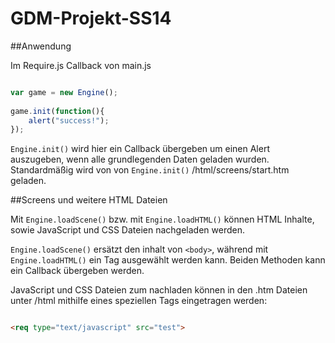 GDM-Projekt-SS14
================

##Anwendung

Im Require.js Callback von main.js

```Javascript

var game = new Engine();
            
game.init(function(){
    alert("success!");
});


```

`Engine.init()` wird hier ein Callback übergeben um einen Alert auszugeben, wenn alle grundlegenden Daten geladen wurden.
Standardmäßig wird von von `Engine.init()` /html/screens/start.htm geladen.

##Screens und weitere HTML Dateien

Mit `Engine.loadScene()` bzw. mit `Engine.loadHTML()` können HTML Inhalte, sowie JavaScript und CSS Dateien nachgeladen werden.

`Engine.loadScene()` ersätzt den inhalt von `<body>`, während mit `Engine.loadHTML()` ein Tag ausgewählt werden kann.
Beiden Methoden kann ein Callback übergeben werden.

JavaScript und CSS Dateien zum nachladen können in den .htm Dateien unter /html mithilfe eines speziellen Tags eingetragen werden:

```html

<req type="text/javascript" src="test">

```